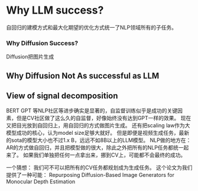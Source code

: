
# Why LLM success?

自回归的建模方式和最大化期望的优化方式统一了NLP领域所有的子任务。 

### Why Diffusion Success?

Diffusion把图片生成

## Why Diffusion Not As successful as LLM


## View of signal decomposition 

BERT GPT 等NLP社区等进步确实是显著的，自监督训练似乎是成功的关键因素，但是CV社区做了这么久的自监督，好像始终没有达到GPT一样的效果。 现在又把目光放到自回归上，用自回归的方式做图片生成。 还有把scaling law作为大模型成功的核心，认为model size足够大就好。 但是即便是视频生成任务，最新的sota的模型大小也不过1.x B，远远不如8B以上的LLM模型。 NLP做的地方在：AR的方式做自回归，并且把模型做的很大，除此之外把所有的NLP任务都统一起来了。 如果我们单独把任何一点拿出来，挪到CV上，可能都不会最终的成功。


一个猜想： 我们可不可以把所有的CV任务都规划成为生成任务。 
这个论文为我们提供了一种可能： 
Repurposing Diffusion-Based Image Generators for Monocular Depth Estimation